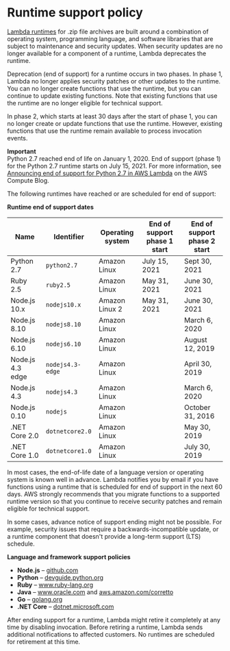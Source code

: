 # Runtime support policy<a name="runtime-support-policy"></a>

[Lambda runtimes](lambda-runtimes.md) for \.zip file archives are built around a combination of operating system, programming language, and software libraries that are subject to maintenance and security updates\. When security updates are no longer available for a component of a runtime, Lambda deprecates the runtime\.

Deprecation \(end of support\) for a runtime occurs in two phases\. In phase 1, Lambda no longer applies security patches or other updates to the runtime\. You can no longer create functions that use the runtime, but you can continue to update existing functions\. Note that existing functions that use the runtime are no longer eligible for technical support\.

In phase 2, which starts at least 30 days after the start of phase 1, you can no longer create or update functions that use the runtime\. However, existing functions that use the runtime remain available to process invocation events\.

**Important**  
Python 2\.7 reached end of life on January 1, 2020\. End of support \(phase 1\) for the Python 2\.7 runtime starts on July 15, 2021\. For more information, see [Announcing end of support for Python 2\.7 in AWS Lambda](http://aws.amazon.com/blogs/compute/announcing-end-of-support-for-python-2-7-in-aws-lambda/) on the AWS Compute Blog\.

The following runtimes have reached or are scheduled for end of support:


**Runtime end of support dates**  

| Name | Identifier | Operating system | End of support phase 1 start | End of support phase 2 start | 
| --- | --- | --- | --- | --- | 
|  Python 2\.7  |  `python2.7`  |  Amazon Linux  |  July 15, 2021  |  Sept 30, 2021  | 
|  Ruby 2\.5  |  `ruby2.5`  |  Amazon Linux  |  May 31, 2021  |  June 30, 2021  | 
|  Node\.js 10\.x  |  `nodejs10.x`  |  Amazon Linux 2  |  May 31, 2021  |  June 30, 2021  | 
|  Node\.js 8\.10  |  `nodejs8.10`  |  Amazon Linux  |     |  March 6, 2020  | 
|  Node\.js 6\.10  |  `nodejs6.10`  |  Amazon Linux  |     |  August 12, 2019  | 
|  Node\.js 4\.3 edge  |  `nodejs4.3-edge`  |  Amazon Linux  |     |  April 30, 2019  | 
|  Node\.js 4\.3  |  `nodejs4.3`  |  Amazon Linux  |     |  March 6, 2020  | 
|  Node\.js 0\.10  |  `nodejs`  |  Amazon Linux  |     |  October 31, 2016  | 
|  \.NET Core 2\.0  |  `dotnetcore2.0`  |  Amazon Linux  |     |  May 30, 2019  | 
|  \.NET Core 1\.0  |  `dotnetcore1.0`  |  Amazon Linux  |     |  July 30, 2019  | 

In most cases, the end\-of\-life date of a language version or operating system is known well in advance\. Lambda notifies you by email if you have functions using a runtime that is scheduled for end of support in the next 60 days\. AWS strongly recommends that you migrate functions to a supported runtime version so that you continue to receive security patches and remain eligible for technical support\.

In some cases, advance notice of support ending might not be possible\. For example, security issues that require a backwards\-incompatible update, or a runtime component that doesn't provide a long\-term support \(LTS\) schedule\.

**Language and framework support policies**
+ **Node\.js** – [github\.com](https://github.com/nodejs/Release#release-schedule)
+ **Python** – [devguide\.python\.org](https://devguide.python.org/#status-of-python-branches)
+ **Ruby** – [www\.ruby\-lang\.org](https://www.ruby-lang.org/en/downloads/branches/)
+ **Java** – [www\.oracle\.com](https://www.oracle.com/java/technologies/java-se-support-roadmap.html) and [aws\.amazon\.com/corretto](https://aws.amazon.com/corretto/faqs/)
+ **Go** – [golang\.org](https://golang.org/doc/devel/release.html)
+ **\.NET Core** – [dotnet\.microsoft\.com](https://dotnet.microsoft.com/platform/support/policy/dotnet-core)

After ending support for a runtime, Lambda might retire it completely at any time by disabling invocation\. Before retiring a runtime, Lambda sends additional notifications to affected customers\. No runtimes are scheduled for retirement at this time\.